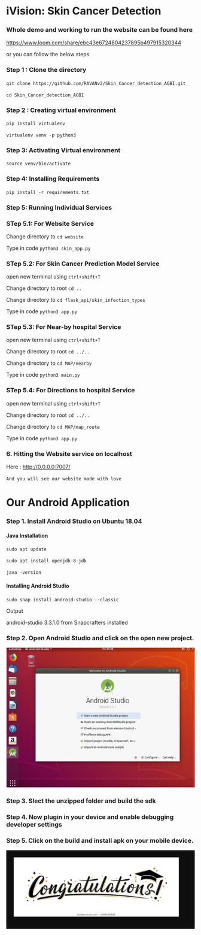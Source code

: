 # iVision: Skin Cancer Detection

### Whole demo and working to run the website can be found here 

https://www.loom.com/share/ebc43e6724804237895b497915320344  

or you can follow the below steps


### Step 1 : Clone the directory
 

`git clone https://github.com/RAVANv2/Skin_Cancer_detection_AGBI.git`


`cd Skin_Cancer_detection_AGBI`
              
### Step 2 : Creating virtual environment
`pip install virtualenv`

`virtualenv venv -p python3`

### Step 3: Activating Virtual environment


`source venv/bin/activate`

### Step 4: Installing Requirements


`pip install -r requirements.txt`

### Step 5: Running Individual Services


### STep 5.1: For Website Service


Change directory to `cd website`


Type in code `python3 skin_app.py`


### STep 5.2: For Skin Cancer Prediction Model Service

open new terminal using `ctrl+shift+T`


Change directory to root `cd ..` 


Change directory to `cd flask_api/skin_infection_types`


Type in code `python3 app.py`


### STep 5.3: For Near-by hospital Service

open new terminal using `ctrl+shift+T`


Change directory to root `cd ../..` 


Change directory to `cd MAP/nearby`


Type in code `python3 main.py`

### STep 5.4: For Directions to hospital Service

open new terminal using `ctrl+shift+T`


Change directory to root `cd ../..` 


Change directory to `cd MAP/map_route`


Type in code `python3 app.py`




### 6. Hitting the Website service on localhost

Here : http://0.0.0.0:7007/


`And you will see our website made with love`

# Our Android Application
### Step 1. Install Android Studio on Ubuntu 18.04

#### Java Installation
`sudo apt update`

`sudo apt install openjdk-8-jdk`

`java -version`

#### Installing Android Studio
`sudo snap install android-studio --classic`

Output

android-studio 3.3.1.0 from Snapcrafters installed

### Step 2. Open Android Studio and click on the open new project.
![](https://github.com/RAVANv2/Skin_Cancer_detection_AGBI/blob/master/Android_app/screenshots/studio.PNG)


### Step 3. Slect the unzipped folder and build the sdk

### Step 4. Now plugin in your device and enable debugging developer settings

### Step 5. Click on the build and install apk on your mobile device.

![](https://github.com/RAVANv2/Skin_Cancer_detection_AGBI/blob/master/Android_app/screenshots/congo.PNG)

